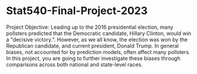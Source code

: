 # Stat540-Final-Project-2023
Project Objective: 
Leading up to the 2016 presidential election, many pollsters predicted that the Democratic candidate, Hillary Clinton, would win a "decisive victory.". However, as we all know, the election was won by the Republican candidate, and current president, Donald Trump. In general biases, not accounted for by prediction models, often affect many pollsters. In this project, you are going to further investigate these biases through comparisons across both national and state-level races.
